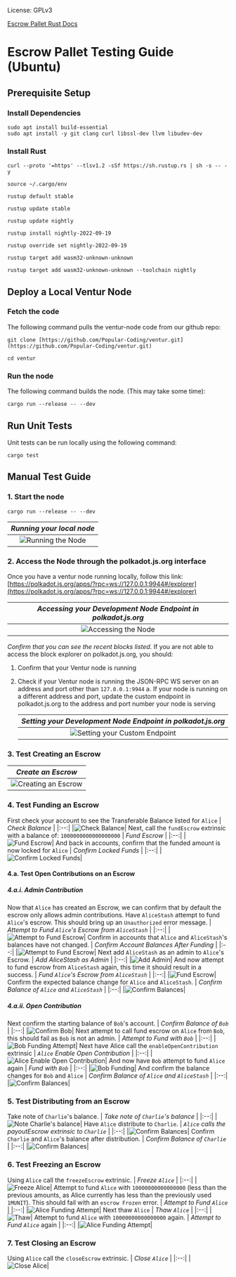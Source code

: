 License: GPLv3

[Escrow Pallet Rust Docs](https://docs.ventur.network/pallet_escrow/index.html)
# Escrow Pallet Testing Guide (Ubuntu)

## Prerequisite Setup
### Install Dependencies 
```
sudo apt install build-essential
sudo apt install -y git clang curl libssl-dev llvm libudev-dev
```

### Install Rust
```
curl --proto '=https' --tlsv1.2 -sSf https://sh.rustup.rs | sh -s -- -y

source ~/.cargo/env

rustup default stable

rustup update stable

rustup update nightly

rustup install nightly-2022-09-19 

rustup override set nightly-2022-09-19

rustup target add wasm32-unknown-unknown

rustup target add wasm32-unknown-unknown --toolchain nightly
```
## Deploy a Local Ventur Node
### Fetch the code
 The following command pulls the ventur-node code from our github repo:

```
git clone [https://github.com/Popular-Coding/ventur.git](https://github.com/Popular-Coding/ventur.git)

cd ventur
 ```
 
 ### Run the node
 The following command builds the node. (This may take some time):
 ```
cargo run --release -- --dev
```

## Run Unit Tests
Unit tests can be run locally using the following command:
``` 
cargo test
``` 

## Manual Test Guide

### 1. Start the node
 ```
cargo run --release -- --dev
```

| _Running your local node_ |
|:--:|
|![Running the Node](docs/running-node.png)|

### 2. Access the Node through the polkadot.js.org interface
Once you have a ventur node running locally, follow this link:
[https://polkadot.js.org/apps/?rpc=ws://127.0.0.1:9944#/explorer](https://polkadot.js.org/apps/?rpc=ws://127.0.0.1:9944#/explorer)

| _Accessing your Development Node Endpoint in polkadot.js.org_ |
|:--:|
|![Accessing the Node](docs/access-polkadot-js-org.png)|

_Confirm that you can see the recent blocks listed._
If you are not able to access the block explorer on polkadot.js.org, you should:
1. Confirm that your Ventur node is running
2. Check if your Ventur node is running the JSON-RPC WS server on an address and port other than ```127.0.0.1:9944```
    a. If your node is running on a different address and port, update the custom endpoint in polkadot.js.org to the address and port number your node is serving

    | _Setting your Development Node Endpoint in polkadot.js.org_ |
    |:--:|
    |![Setting your Custom Endpoint](docs/setting-custom-endpoint.png)|

### 3. Test Creating an Escrow
| _Create an Escrow_ |
|:--:|
|![Creating an Escrow](docs/create-escrow.png)|
### 4. Test Funding an Escrow
First check your account to see the Transferable Balance listed for `Alice`
| _Check Balance_ |
|:--:|
|![Check Balance](docs/prefunding-balance.png)|
Next, call the `fundEscrow` extrinsic with a balance of:
 `1000000000000000000`
| _Fund Escrow_ |
|:--:|
|![Fund Escrow](docs/fund-escrow.png)|
And back in accounts, confirm that the funded amount is now locked for `Alice`
| _Confirm Locked Funds_ |
|:--:|
|![Confirm Locked Funds](docs/postfunding-escrow.png)|

#### 4.a. Test Open Contributions on an Escrow
##### 4.a.i. Admin Contribution
Now that `Alice` has created an Escrow, we can confirm that by default the escrow only allows admin contributions.
Have `AliceStash` attempt to fund `Alice`'s escrow.  This should bring up an `Unauthorized` error message.
| _Attempt to Fund `Alice`'s Escrow from `AliceStash`_ |
|:--:|
|![Attempt to Fund Escrow](docs/escrow-fund-attempt.png)|
Confirm in accounts that `Alice` and `AliceStash`'s balances have not changed.
| _Confirm Account Balances After Funding_ |
|:--:|
|![Attempt to Fund Escrow](docs/failed-fund-account-confirmation.png)|
Next add `AliceStash` as an admin to `Alice`'s Escrow.
| _Add AliceStash as Admin_ |
|:--:|
|![Add Admin](docs/add-admin.png)|
And now attempt to fund escrow from `AliceStash` again, this time it should result in a success.
| _Fund `Alice`'s Escrow from `AliceStash`_ |
|:--:|
|![Fund Escrow](docs/admin-fund-escrow.png)|
Confirm the expected balance change for `Alice` and `AliceStash`.
| _Confirm Balance of `Alice` and `AliceStash`_ |
|:--:|
|![Confirm Balances](docs/confirm-balances.png)|
##### 4.a.ii. Open Contribution
Next confirm the starting balance of `Bob`'s account.
| _Confirm Balance of `Bob`_ |
|:--:|
|![Confirm Bob](docs/confirm-bob.png)|
Next attempt to call fund escrow on `Alice` from `Bob`, this should fail as `Bob` is not an admin.
| _Attempt to Fund with `Bob`_ |
|:--:|
|![Bob Funding Attempt](docs/bob-fail-fund.png)|
Next have Alice call the `enableOpenContribution` extrinsic
| _`Alice` Enable Open Contribution_ |
|:--:|
|![Alice Enable Open Contribution](docs/enable-open.png)|
And now have `Bob` attempt to fund `Alice` again
| _Fund with `Bob`_ |
|:--:|
|![Bob Funding](docs/bob-open-fund.png)|
And confirm the balance changes for `Bob` and `Alice`
| _Confirm Balance of `Alice` and `AliceStash`_ |
|:--:|
|![Confirm Balances](docs/post-open-funding-balance.png)|
### 5. Test Distributing from an Escrow
Take note of `Charlie`'s balance.
| _Take note of `Charlie`'s balance_ |
|:--:|
|![Note Charlie's balance](docs/note-charlie.png)|
Have `Alice` distribute to `Charlie`.
| _`Alice` calls the payoutEscrow extrinsic to `Charlie`_ |
|:--:|
|![Confirm Balances](docs/payout-charlie.png)|
Confirm `Charlie` and `Alice`'s balance after distribution.
| _Confirm Balance of `Charlie`_ |
|:--:|
|![Confirm Balances](docs/account-charlie.png)|
### 6. Test Freezing an Escrow
Using `Alice` call the `freezeEscrow` extrinsic.
| _Freeze `Alice`_ |
|:--:|
|![Freeze Alice](docs/freeze-escrow.png)|
Attempt to fund `Alice` with `10000000000000000` (less than the previous amounts, as Alice currently has less than the previously used `1MUNIT`).  This should fail with an `escrow Frozen` error.
| _Attempt to Fund `Alice`_ |
|:--:|
|![Alice Funding Attempt](docs/alice-fail-fund.png)|
Next thaw `Alice`
| _Thaw `Alice`_ |
|:--:|
|![Thaw](docs/thaw-escrow.png)|
Attempt to fund `Alice` with `10000000000000000` again.
| _Attempt to Fund `Alice`_ again |
|:--:|
|![Alice Funding Attempt](docs/alice-fund.png)|
### 7. Test Closing an Escrow
Using `Alice` call the `closeEscrow` extrinsic.
| _Close `Alice`_ |
|:--:|
|![Close Alice](docs/close-escrow.png)|
